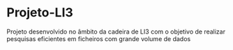 # Projeto-LI3

Projeto desenvolvido no âmbito da cadeira de LI3 com o objetivo de realizar pesquisas eficientes em ficheiros com grande volume de dados
